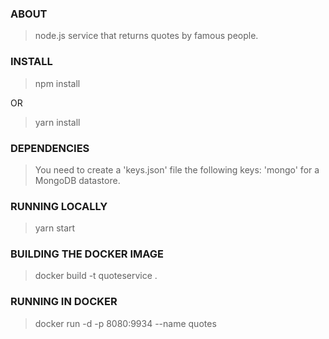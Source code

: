 ### ABOUT

> node.js service that returns quotes by famous people.

### INSTALL

> npm install

OR

> yarn install

### DEPENDENCIES

> You need to create a 'keys.json' file the following keys: 'mongo' for a MongoDB datastore.

### RUNNING LOCALLY

> yarn start

### BUILDING THE DOCKER IMAGE

> docker build -t quoteservice .

### RUNNING IN DOCKER

> docker run -d -p 8080:9934 --name quotes
